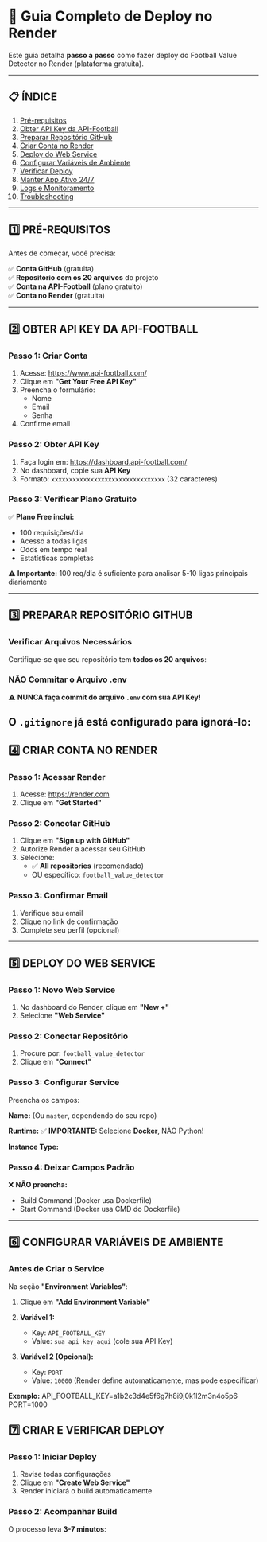 # 🚀 Guia Completo de Deploy no Render

Este guia detalha **passo a passo** como fazer deploy do Football Value Detector no Render (plataforma gratuita).

---

## 📋 **ÍNDICE**

1. [Pré-requisitos](#pré-requisitos)
2. [Obter API Key da API-Football](#obter-api-key)
3. [Preparar Repositório GitHub](#preparar-repositório)
4. [Criar Conta no Render](#criar-conta-no-render)
5. [Deploy do Web Service](#deploy-do-web-service)
6. [Configurar Variáveis de Ambiente](#configurar-variáveis)
7. [Verificar Deploy](#verificar-deploy)
8. [Manter App Ativo 24/7](#manter-ativo)
9. [Logs e Monitoramento](#logs-e-monitoramento)
10. [Troubleshooting](#troubleshooting)

---

## 1️⃣ **PRÉ-REQUISITOS**

Antes de começar, você precisa:

✅ **Conta GitHub** (gratuita)  
✅ **Repositório com os 20 arquivos** do projeto  
✅ **Conta na API-Football** (plano gratuito)  
✅ **Conta no Render** (gratuita)  

---

## 2️⃣ **OBTER API KEY DA API-FOOTBALL**

### **Passo 1: Criar Conta**

1. Acesse: https://www.api-football.com/
2. Clique em **"Get Your Free API Key"**
3. Preencha o formulário:
   - Nome
   - Email
   - Senha
4. Confirme email

### **Passo 2: Obter API Key**

1. Faça login em: https://dashboard.api-football.com/
2. No dashboard, copie sua **API Key**
3. Formato: `xxxxxxxxxxxxxxxxxxxxxxxxxxxxxxxx` (32 caracteres)

### **Passo 3: Verificar Plano Gratuito**

✅ **Plano Free inclui:**
- 100 requisições/dia
- Acesso a todas ligas
- Odds em tempo real
- Estatísticas completas

⚠️ **Importante:** 100 req/dia é suficiente para analisar 5-10 ligas principais diariamente

---

## 3️⃣ **PREPARAR REPOSITÓRIO GITHUB**

### **Verificar Arquivos Necessários**

Certifique-se que seu repositório tem **todos os 20 arquivos**:

### **NÃO Commitar o Arquivo .env**

⚠️ **NUNCA faça commit do arquivo `.env` com sua API Key!**

O `.gitignore` já está configurado para ignorá-lo:
---

## 4️⃣ **CRIAR CONTA NO RENDER**

### **Passo 1: Acessar Render**

1. Acesse: https://render.com
2. Clique em **"Get Started"**

### **Passo 2: Conectar GitHub**

1. Clique em **"Sign up with GitHub"**
2. Autorize Render a acessar seu GitHub
3. Selecione:
   - ✅ **All repositories** (recomendado)
   - OU específico: `football_value_detector`

### **Passo 3: Confirmar Email**

1. Verifique seu email
2. Clique no link de confirmação
3. Complete seu perfil (opcional)

---

## 5️⃣ **DEPLOY DO WEB SERVICE**

### **Passo 1: Novo Web Service**

1. No dashboard do Render, clique em **"New +"**
2. Selecione **"Web Service"**

### **Passo 2: Conectar Repositório**

1. Procure por: `football_value_detector`
2. Clique em **"Connect"**

### **Passo 3: Configurar Service**

Preencha os campos:

**Name:**
(Ou `master`, dependendo do seu repo)

**Runtime:**
✅ **IMPORTANTE:** Selecione **Docker**, NÃO Python!

**Instance Type:**
### **Passo 4: Deixar Campos Padrão**

❌ **NÃO preencha:**
- Build Command (Docker usa Dockerfile)
- Start Command (Docker usa CMD do Dockerfile)

---

## 6️⃣ **CONFIGURAR VARIÁVEIS DE AMBIENTE**

### **Antes de Criar o Service**

Na seção **"Environment Variables"**:

1. Clique em **"Add Environment Variable"**

2. **Variável 1:**
   - Key: `API_FOOTBALL_KEY`
   - Value: `sua_api_key_aqui` (cole sua API Key)

3. **Variável 2 (Opcional):**
   - Key: `PORT`
   - Value: `10000`
   (Render define automaticamente, mas pode especificar)

**Exemplo:**
API_FOOTBALL_KEY=a1b2c3d4e5f6g7h8i9j0k1l2m3n4o5p6 PORT=1000

## 7️⃣ **CRIAR E VERIFICAR DEPLOY**

### **Passo 1: Iniciar Deploy**

1. Revise todas configurações
2. Clique em **"Create Web Service"**
3. Render iniciará o build automaticamente

### **Passo 2: Acompanhar Build**

O processo leva **3-7 minutos**:


